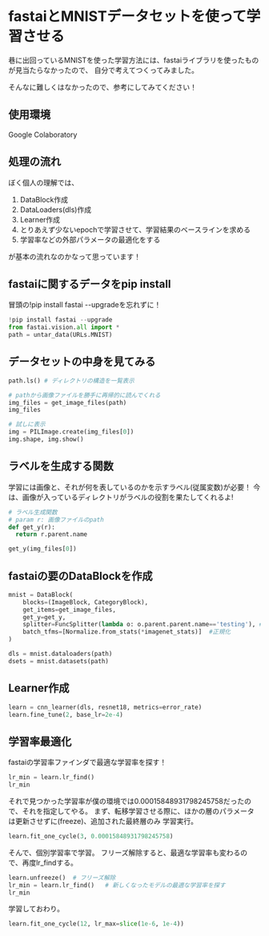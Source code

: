 # fastaiとMNISTデータセットを使って学習させる
巷に出回っているMNISTを使った学習方法には、fastaiライブラリを使ったものが見当たらなかったので、
自分で考えてつくってみました。

そんなに難しくはなかったので、参考にしてみてください！

## 使用環境
Google Colaboratory

## 処理の流れ
ぼく個人の理解では、
1.  DataBlock作成
2.  DataLoaders(dls)作成
3.  Learner作成
4.  とりあえず少ないepochで学習させて、学習結果のベースラインを求める
5.  学習率などの外部パラメータの最適化をする

が基本の流れなのかなって思っています！


## fastaiに関するデータをpip install
冒頭の!pip install fastai --upgradeを忘れずに！
```python
!pip install fastai --upgrade
from fastai.vision.all import *
path = untar_data(URLs.MNIST)
```

## データセットの中身を見てみる
```python
path.ls() # ディレクトリの構造を一覧表示

# pathから画像ファイルを勝手に再帰的に読んでくれる
img_files = get_image_files(path)
img_files

# 試しに表示
img = PILImage.create(img_files[0])
img.shape, img.show()
```

## ラベルを生成する関数
学習には画像と、それが何を表しているのかを示すラベル(従属変数)が必要！
今は、画像が入っているディレクトリがラベルの役割を果たしてくれるよ!
```python
# ラベル生成関数
# param r: 画像ファイルのpath
def get_y(r):
  return r.parent.name

get_y(img_files[0])
```

## fastaiの要のDataBlockを作成

```python
mnist = DataBlock(
    blocks=(ImageBlock, CategoryBlock),
    get_items=get_image_files,
    get_y=get_y,
    splitter=FuncSplitter(lambda o: o.parent.parent.name=='testing'), # testingフォルダに入っている画像は検証用データセット
    batch_tfms=[Normalize.from_stats(*imagenet_stats)]  #正規化
)

dls = mnist.dataloaders(path)
dsets = mnist.datasets(path)
```

## Learner作成
```python
learn = cnn_learner(dls, resnet18, metrics=error_rate)
learn.fine_tune(2, base_lr=2e-4)
```

## 学習率最適化
fastaiの学習率ファインダで最適な学習率を探す！
```python
lr_min = learn.lr_find()
lr_min
```
それで見つかった学習率が僕の環境では0.00015848931798245758だったので、それを指定してやる。
まず、転移学習させる際に、ほかの層のパラメータは更新させずに(freeze)、追加された最終層のみ
学習実行。
```python
learn.fit_one_cycle(3, 0.00015848931798245758)
```
そんで、個別学習率で学習。
フリーズ解除すると、最適な学習率も変わるので、再度lr_findする。
```python
learn.unfreeze()  # フリーズ解除
lr_min = learn.lr_find()   # 新しくなったモデルの最適な学習率を探す
lr_min
```
学習しておわり。
```python
learn.fit_one_cycle(12, lr_max=slice(1e-6, 1e-4))
```




